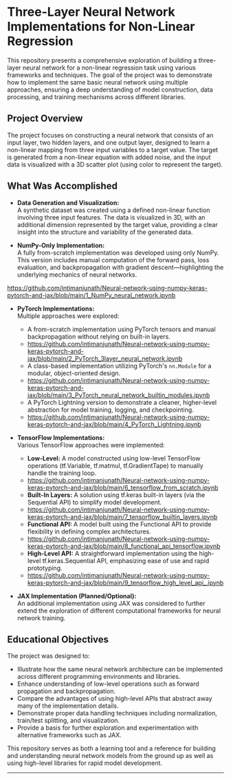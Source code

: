 # Three-Layer Neural Network Implementations for Non-Linear Regression

This repository presents a comprehensive exploration of building a three-layer neural network for a non-linear regression task using various frameworks and techniques. The goal of the project was to demonstrate how to implement the same basic neural network using multiple approaches, ensuring a deep understanding of model construction, data processing, and training mechanisms across different libraries.

## Project Overview

The project focuses on constructing a neural network that consists of an input layer, two hidden layers, and one output layer, designed to learn a non-linear mapping from three input variables to a target value. The target is generated from a non-linear equation with added noise, and the input data is visualized with a 3D scatter plot (using color to represent the target).

## What Was Accomplished

- **Data Generation and Visualization:**  
  A synthetic dataset was created using a defined non-linear function involving three input features. The data is visualized in 3D, with an additional dimension represented by the target value, providing a clear insight into the structure and variability of the generated data.

- **NumPy-Only Implementation:**  
  A fully from-scratch implementation was developed using only NumPy. This version includes manual computation of the forward pass, loss evaluation, and backpropagation with gradient descent—highlighting the underlying mechanics of neural networks.

https://github.com/intimanjunath/Neural-network-using-numpy-keras-pytorch-and-jax/blob/main/1_NumPy_neural_network.ipynb 

- **PyTorch Implementations:**  
  Multiple approaches were explored:
  - A from-scratch implementation using PyTorch tensors and manual backpropagation without relying on built-in layers.
  - https://github.com/intimanjunath/Neural-network-using-numpy-keras-pytorch-and-jax/blob/main/2_PyTorch_3layer_neural_network.ipynb 
  - A class-based implementation utilizing PyTorch's `nn.Module` for a modular, object-oriented design.
  - https://github.com/intimanjunath/Neural-network-using-numpy-keras-pytorch-and-jax/blob/main/3_PyTorch_neural_network_builtin_modules.ipynb 
  - A PyTorch Lightning version to demonstrate a cleaner, higher-level abstraction for model training, logging, and checkpointing.
  - https://github.com/intimanjunath/Neural-network-using-numpy-keras-pytorch-and-jax/blob/main/4_PyTorch_Lightning.ipynb

- **TensorFlow Implementations:**  
  Various TensorFlow approaches were implemented:
  - **Low-Level:** A model constructed using low-level TensorFlow operations (tf.Variable, tf.matmul, tf.GradientTape) to manually handle the training loop.
  - https://github.com/intimanjunath/Neural-network-using-numpy-keras-pytorch-and-jax/blob/main/6_tensorflow_from_scratch.ipynb
  - **Built-In Layers:** A solution using tf.keras built-in layers (via the Sequential API) to simplify model development.
  - https://github.com/intimanjunath/Neural-network-using-numpy-keras-pytorch-and-jax/blob/main/7_tensorflow_builtin_layers.ipynb
  - **Functional API:** A model built using the Functional API to provide flexibility in defining complex architectures.
  - https://github.com/intimanjunath/Neural-network-using-numpy-keras-pytorch-and-jax/blob/main/8_functional_api_tensorflow.ipynb
  - **High-Level API:** A straightforward implementation using the high-level tf.keras.Sequential API, emphasizing ease of use and rapid prototyping.
  - https://github.com/intimanjunath/Neural-network-using-numpy-keras-pytorch-and-jax/blob/main/9_tensorflow_high_level_api_.ipynb

- **JAX Implementation (Planned/Optional):**  
  An additional implementation using JAX was considered to further extend the exploration of different computational frameworks for neural network training.

## Educational Objectives

The project was designed to:
- Illustrate how the same neural network architecture can be implemented across different programming environments and libraries.
- Enhance understanding of low-level operations such as forward propagation and backpropagation.
- Compare the advantages of using high-level APIs that abstract away many of the implementation details.
- Demonstrate proper data handling techniques including normalization, train/test splitting, and visualization.
- Provide a basis for further exploration and experimentation with alternative frameworks such as JAX.

This repository serves as both a learning tool and a reference for building and understanding neural network models from the ground up as well as using high-level libraries for rapid model development.

---
